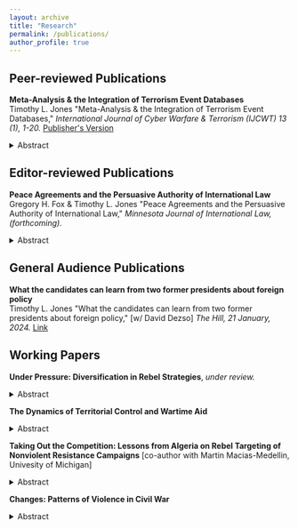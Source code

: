 ```yaml
---
layout: archive
title: "Research"
permalink: /publications/
author_profile: true
---
```


## Peer-reviewed Publications

**Meta-Analysis & the Integration of Terrorism Event Databases**    
Timothy L. Jones "Meta-Analysis & the Integration of Terrorism Event Databases," *International Journal of Cyber Warfare & Terrorism (IJCWT) 13 (1), 1-20.* [Publisher's Version](https://www.igi-global.com/article/meta-analysis-and-the-integration-of-terrorism-event-databases/335944)

<details>
<summary>Abstract</summary>
Why do terrorist attacks occur in certain places and times but not others? Despite advances in collection and empirical methods, the literature has produced divergent results and reached little consensus for common hypotheses about the economic, political, and social causes of terrorism. It is hard to know what to make disagreements as studies adopt disparate research designs using different datasets covering different locations and times. This article applies the xSub data protocol to conduct a meta-analysis of terrorism event datasets and isolate explanations for variations in findings. Although the datasets are constructed for different purposes by different research teams, with different inclusion standards, processing data onto a common event typology, and conducting analysis across common coverage reduces heterogeneity in findings. This protocol also facilitates comparisons with general conflict event datasets, providing researchers, policymakers, and practitioners with a broader context for understanding terrorism in relation to other forms of violence.  
</details>

## Editor-reviewed Publications

**Peace Agreements and the Persuasive Authority of International Law** <br>
Gregory H. Fox & Timothy L. Jones "Peace Agreements and the Persuasive Authority of International Law," *Minnesota Journal of International Law, (forthcoming).*

<details>
<summary>Abstract</summary>
Non-international armed conflicts, or “NIACs,” are the most common form of warfare in the contemporary era. Not surprisingly, agreements ending NIACs are the most common type of peace agreement. But NIAC agreements appear permanently suspended in an international legal limbo: they do not qualify as binding treaties and neither international actors nor scholars agree on another legal status. <br><br>

This article is the second in a series to explore alternatives to the binding/non-binding dichotomy in understanding NIAC agreements’ relation to international law. We collected and coded all final NIAC agreements from 1991 to 2017 for incorporation of a range of international law principles, grouped primarily as those related to governance in the post-conflict state and those pertaining to transitional justice. We proposed a series of hypotheses as to why some agreements might have higher rates of incorporation and some lower.<br><br> 

Our primary findings reveal: (i) a notable increase in the incorporation of transitional justice principles, not governance principles, when the United Nations assumes roles such as party, mediator, observer, or witness; (ii) a decrease in international law incorporation, when regional organizations are involved in any capacity; and (iii) an associated decrease in overall international law incorporation, specifically governance principles, as conflicts become more lethal or focus on territorial disputes. <br><br>

The UN’s association with higher inclusion of international norms, as well as the ubiquity of including governance norms when any third party joins a NIAC peace process, casts the agreements as important vehicles for implementing and enforcing international legal principles. This role for international law is not dependent on the agreements’ formal status. But the critical participation of the UN -- an organization not only built on fidelity to international law but that instructs its representatives to employ international law as a framework for peace process -- is also a marker of this role’s fragility. Recent gridlock in the UN may have dire implications for this mode of legal influence. <br><br>
</details>

## General Audience Publications

**What the candidates can learn from two former presidents about foreign policy**    
Timothy L. Jones "What the candidates can learn from two former presidents about foreign policy," [w/ David Dezso] *The Hill, 21 January, 2024.* [Link](https://thehill.com/opinion/international/4417080-what-the-candidates-should-learn-from-two-former-presidents-about-foreign-policy/)

## Working Papers

**Under Pressure: Diversification in Rebel Strategies**, *under review.*

<details>
<summary>Abstract</summary>
In civil wars, some rebel groups focus attacks against state forces, others emphasize the targeting of civilian population, and still others combine strategies. Why do some rebels diversify portfolios of violence at certain times and appear to specialize during other periods? Little attention has been paid to why and when rebels bundle different forms of violent contention. This article proposes that rebels expand and contract targets and use of force in response to fluctuations in pressure from government forces. I find consistent support this theory across 623 rebel groups in 30 civil wars spanning 25 countries from 1997 to 2021. Diversification appears to serve several purposes, stretching state resources, circumventing defensive measures, and improving rebel group survivability. When leveraging a natural experiment from decapitation strikes in Pakistan, I find that diversification in response to external pressure better explains outcomes than alternative theories, such as principal-agent problems. However, the benefits of diversification appear to come at the expense of rebels realizing strategic objectives. These findings offer new insight into adaptive behavior of rebel groups, with important implications for the formation and evaluation of policies and countermeasures aimed at preventing and managing conflict. 
</details>

**The Dynamics of Territorial Control and Wartime Aid**

<details>
<summary>Abstract</summary>
This paper contributes to the critical research on the effectiveness of developmental aid in war-torn communities and its intersection with counterinsurgency strategies. It offers new insights and data to assess whether territorial control is essential for stabilizing conflict-affected regions through aid, or if aid itself can foster peace in contested areas. We integrate newly compiled estimates of territorial control across Afghanistan with data from the National Solidarity Program, which aimed to improve access to essential services and promote democratic governance at the village level, particularly among marginalized community members. Our findings indicate that government-controlled areas remain susceptible to rebel attacks in the absence of aid incentives. Similarly, introducing aid projects without first establishing security does not effectively mitigate insurgent violence. However, when aid follows successful counterinsurgency efforts that secure and hold territory, it shows a significant impact in reducing violence. In our study, this impact was evidenced by a notable decrease in the deployment of improvised explosive devices, suggesting diminished local support for insurgents. These results advance our understanding of resource allocation dynamics in conflict zones and underscore the importance of sequencing interventions. By enhancing our comprehension of the underlying factors that shape outcomes in aid interventions, this study distinguishes effective from ineffective counterinsurgency strategies and contributes to the discourse on conflict management and peacebuilding, highlighting critical insights for policymakers and practitioners alike.
</details>

**Taking Out the Competition: Lessons from Algeria on Rebel Targeting of Nonviolent Resistance Campaigns** [co-author with Martin Macias-Medellin, Univesity of Michigan]

<details>
<summary>Abstract</summary>
To what extent does competition shape rebel behavior in civil war? While scholars have increasingly scrutinized the impact of multiple armed rebel groups on conflict dynamics, this study also considers a less examined aspect: the influence of nonviolent rivals. We posit that rebel groups strategically target high-profile social personalities during periods of fragmented opposition, viewing them as a threat to their political relevance and authority, to bolster their support base, and eliminate alternative means to challenge the state. As nonviolent resistance campaigns diminish or disappear, rebel groups pivot their attention towards targeting rival militant factions, state security forces, and the general population. Our theory is substantiated through an original dataset detailing violent events in Algeria from 1988 to 2001, supplemented by a large-N analysis encompassing 36 civil wars spanning from 1972 to 2020. This research sheds new light on the targeting behavior of rebel groups and underscores the significance of considering both violent and nonviolent dimensions in understanding civil conflict dynamics.     
</details>

**Changes: Patterns of Violence in Civil War**

<details>
<summary>Abstract</summary>
What explains variation in patterns of violence across time and space in armed conflict? Understanding the sources of heterogeneity in violence over time and across different locations can provide insights into the ways in which armed conflict adapts and evolves, and potential ways to anticipate and respond to these changes with more effective policies and countermeasures. However, identification of and insight into patterns can be limited by the reliance upon narrow and incomplete measures. This paper introduces a novel measurement strategy to consider patterns of violence POV in civil wars. This approach integrates and organizes data from leading conflict event datasets along the following dimensions: target, force, and magnitude for government forces and challengers in 33 civil wars in 26 countries from 1997 to 2021. This approach and accompanying dataset provides a unique opportunity to analyze mechanisms shaping heterogeneity in violence and explore under what conditions different patterns of violence may emerge. In this paper, I demonstrate how the this measurement strategy improve identification and analysis of trends and illustrate the research questions it could help answer. By leveraging this approach, scholars and policymakers can gain a better understanding of the drivers of violence in armed conflict and develop more effective strategies to reduce its occurrence.
</details>
